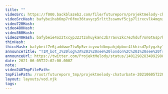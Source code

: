 ```yaml
---
title: ""
videoSrc: https://f000.backblazeb2.com/file/futureporn/projektmelody-chaturbate-20210605T220200Z.mp4
videoSrcHash: bafybeihab6mp7r6fmx36tavycp5rltt3sswmvf5cjp7lirxcvlk4mqnzh4?filename=projektmelody-chaturbate-20210605T220200Z-source.mp4
video720Hash: 
video480Hash: 
video360Hash: 
video240Hash: bafybeie4ozztxcyp323tzohuykanc3b77axv2kc7e3hduf7on6t6sp7hju?filename=projektmelody-chaturbate-20210605T220200Z-240p.mp4
thinHash: 
thiccHash: bafybeif7e6jaddwwe7tw5p5vricyvwfdbnpahjdpbxr4lkhisd7pfygzky?filename=20210605T220200Z-thicc.jpg
announceTitle: "T1M_bot_3%20log%3A%20I%20see%20london%2C%20I%20see%20france%20melody%20is%20wearing%20hot%20shibari%20stuff%20%20beep%20boop"
announceUrl: https://twitter.com/ProjektMelody/status/1401298283499298817
date: 2021-06-05T22:02:00.000Z
note: 
video240TmpFilePath: 
tmpFilePath: /root/futureporn_tmp/projektmelody-chaturbate-20210605T220200Z.mp4
layout: layouts/vod.njk
tags:
---
```

